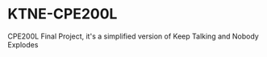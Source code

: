 # KTNE-CPE200L
CPE200L Final Project, it's a simplified version of Keep Talking and Nobody Explodes

